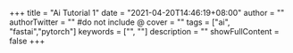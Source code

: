 +++
title = "Ai Tutorial 1"
date = "2021-04-20T14:46:19+08:00"
author = ""
authorTwitter = "" #do not include @
cover = ""
tags = ["ai", "fastai","pytorch"]
keywords = ["", ""]
description = ""
showFullContent = false
+++
